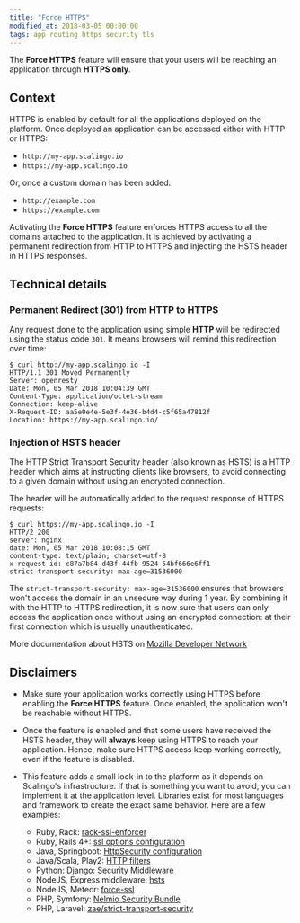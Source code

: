 ```yaml
---
title: "Force HTTPS"
modified_at: 2018-03-05 00:00:00
tags: app routing https security tls
---
```


The **Force HTTPS** feature will ensure that your users will be reaching an application through **HTTPS only**.

## Context

HTTPS is enabled by default for all the applications deployed on the platform.
Once deployed an application can be accessed either with HTTP or HTTPS:

* `http://my-app.scalingo.io`
* `https://my-app.scalingo.io`

Or, once a custom domain has been added:

* `http://example.com`
* `https://example.com`

Activating the **Force HTTPS** feature enforces HTTPS access to all the domains attached to the application. It is achieved by activating a permanent redirection from HTTP to HTTPS and injecting the HSTS header in HTTPS responses.

## Technical details

### Permanent Redirect (301) from HTTP to HTTPS

Any request done to the application using simple **HTTP** will be redirected
using the status code `301`. It means browsers will remind this redirection
over time:

```console
$ curl http://my-app.scalingo.io -I
HTTP/1.1 301 Moved Permanently
Server: openresty
Date: Mon, 05 Mar 2018 10:04:39 GMT
Content-Type: application/octet-stream
Connection: keep-alive
X-Request-ID: aa5e0e4e-5e3f-4e36-b4d4-c5f65a47812f
Location: https://my-app.scalingo.io/
```

### Injection of HSTS header

The HTTP Strict Transport Security header (also known as HSTS) is a HTTP header
which aims at instructing clients like browsers, to avoid connecting to a given
domain without using an encrypted connection.

The header will be automatically added to the request response of HTTPS requests:

```console
$ curl https://my-app.scalingo.io -I
HTTP/2 200
server: nginx
date: Mon, 05 Mar 2018 10:08:15 GMT
content-type: text/plain; charset=utf-8
x-request-id: c87a7b84-d43f-44fb-9524-54bf666e6ff1
strict-transport-security: max-age=31536000
```

The `strict-transport-security: max-age=31536000` ensures that browsers won't
access the domain in an unsecure way during 1 year. By combining it with the
HTTP to HTTPS redirection, it is now sure that users can only access the
application once without using an encrypted connection: at their first
connection which is usually unauthenticated.

More documentation about HSTS on [Mozilla Developer
Network](https://developer.mozilla.org/fr/docs/S%C3%A9curit%C3%A9/HTTP_Strict_Transport_Security)

## Disclaimers

* Make sure your application works correctly using HTTPS before enabling the
  **Force HTTPS** feature. Once enabled, the application won't be reachable without HTTPS.

* Once the feature is enabled and that some users have received the HSTS header,
  they will **always** keep using HTTPS to reach your application. Hence, make sure HTTPS
  access keep working correctly, even if the feature is disabled.

* This feature adds a small lock-in to the platform as it depends on Scalingo's
  infrastructure. If that is something you want to avoid, you can  implement it
  at the application level. Libraries exist for most languages and framework to
  create the exact same behavior. Here are a few examples:
  * Ruby, Rack: [rack-ssl-enforcer](https://github.com/tobmatth/rack-ssl-enforcer)
  * Ruby, Rails 4+: [ssl options configuration](http://api.rubyonrails.org/v5.1/classes/ActionDispatch/SSL.html)
  * Java, Springboot: [HttpSecurity configuration](https://docs.spring.io/spring-security/site/docs/current/reference/html/headers.html)
  * Java/Scala, Play2: [HTTP filters](https://www.playframework.com/documentation/2.6.x/RedirectHttpsFilter)
  * Python: Django: [Security Middleware](https://docs.djangoproject.com/en/2.0/ref/middleware/#http-strict-transport-security)
  * NodeJS, Express middleware: [hsts](https://github.com/helmetjs/hsts)
  * NodeJS, Meteor: [force-ssl](https://atmospherejs.com/meteor/force-ssl)
  * PHP, Symfony: [Nelmio Security Bundle](https://github.com/nelmio/NelmioSecurityBundle)
  * PHP, Laravel: [zae/strict-transport-security](https://packagist.org/packages/zae/strict-transport-security)
